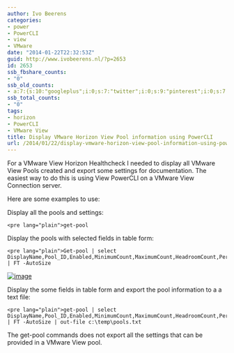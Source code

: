 ```yaml
---
author: Ivo Beerens
categories:
- power
- PowerCLI
- view
- VMware
date: "2014-01-22T22:32:53Z"
guid: http://www.ivobeerens.nl/?p=2653
id: 2653
ssb_fbshare_counts:
- "0"
ssb_old_counts:
- a:7:{s:10:"googleplus";i:0;s:7:"twitter";i:0;s:9:"pinterest";i:0;s:7:"fbshare";i:0;s:8:"linkedin";i:0;s:6:"reddit";i:0;s:6:"tumblr";i:0;}
ssb_total_counts:
- "0"
tags:
- horizon
- PowerCLI
- VMware View
title: Display VMware Horizon View Pool information using PowerCLI
url: /2014/01/22/display-vmware-horizon-view-pool-information-using-powercli/
---
```


For a VMware View Horizon Healthcheck I needed to display all VMware View Pools created and export some settings for documentation. The easiest way to do this is using View PowerCLI on a VMware View Connection server.

Here are some examples to use:

Display all the pools and settings:

```
<pre lang="plain">get-pool
```

Display the pools with selected fields in table form:

```
<pre lang="plain">Get-pool | select DisplayName,Pool_ID,Enabled,MinimumCount,MaximumCount,HeadroomCount,Persistence,Pooltype,Protocol | FT -AutoSize
```

[![image](http://localhost/wp-content/uploads/2014/01/image_thumb1.png "image")](http://localhost/wp-content/uploads/2014/01/image1.png)

Display the some fields in table form and export the pool information to a a text file:

```
<pre lang="plain">get-pool | select DisplayName,Pool_ID,Enabled,MinimumCount,MaximumCount,HeadroomCount,Persistence,Pooltype,Protocol | FT -AutoSize | out-file c:\temp\pools.txt
```

The get-pool commands does not export all the settings that can be provided in a VMware View pool.
